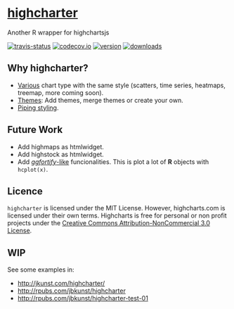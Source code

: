 # [highcharter](http://jkunst.com/highcharter/)
Another R wrapper for highchartsjs

[![travis-status](https://api.travis-ci.org/jbkunst/highcharter.svg)](https://travis-ci.org/jbkunst/highcharter)
[![codecov.io](https://codecov.io/github/jbkunst/highcharter/coverage.svg?branch=master)](https://codecov.io/github/jbkunst/highcharter?branch=master)
[![version](http://www.r-pkg.org/badges/version/highcharter)](http://www.r-pkg.org/pkg/highcharter)
[![downloads](http://cranlogs.r-pkg.org/badges/highcharter)](http://www.r-pkg.org/pkg/highcharter)

## Why highcharter?

- [Various](http://jkunst.com/highcharter/#shorcuts-for-add-data-data-series) chart type with the same style (scatters, time series, heatmaps, treemap, more coming soon).
- [Themes](http://jkunst.com/highcharter/#themes): Add themes, merge themes or create your own.
- [Piping styling](http://jkunst.com/highcharter/#quick-demo).

## Future Work

- Add highmaps as htmlwidget.
- Add highstock as htmlwidget.
- Add [*ggfortify*-like](https://github.com/sinhrks/ggfortify) funcionalities. This is plot a lot
of **R** objects with `hcplot(x)`.

## Licence 

`highcharter` is licensed under the MIT License. However, highcharts.com is licensed under 
their own terms. Highcharts is free for personal or non profit projects under the 
[Creative Commons Attribution-NonCommercial 3.0 License](http://creativecommons.org/licenses/by-nc/3.0/).

## WIP

See some examples in:

 - http://jkunst.com/highcharter/ 
 - http://rpubs.com/jbkunst/highcharter
 - http://rpubs.com/jbkunst/highcharter-test-01
